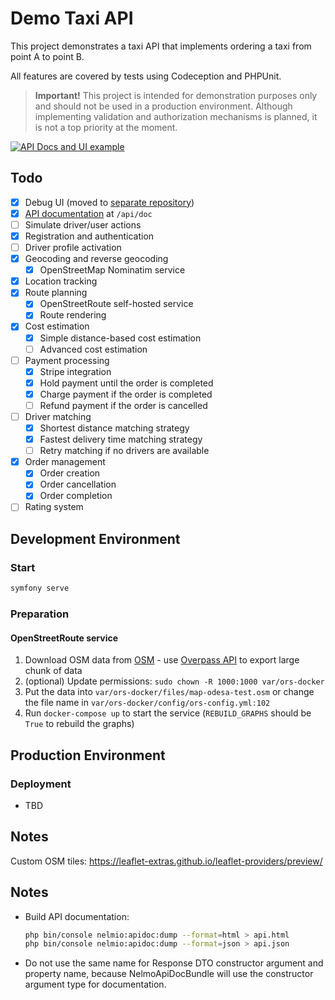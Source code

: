 # Demo Taxi API

This project demonstrates a taxi API that implements ordering a taxi from point A to point B.

All features are covered by tests using Codeception and PHPUnit.

> **Important!** This project is intended for demonstration purposes only and should not be used in a production
> environment. Although implementing validation and authorization mechanisms is planned, it is not a top priority at the
> moment.

[![API Docs and UI example](https://sverdlykivskyi.net.ua/misc/taxi/full.png)](https://sverdlykivskyi.net.ua/misc/taxi/)

## Todo

- [x] Debug UI (moved to [separate repository](https://github.com/xEdelweiss/taxi-frontend))
- [x] [API documentation](https://sverdlykivskyi.net.ua/misc/taxi/) at `/api/doc`
- [ ] Simulate driver/user actions
- [x] Registration and authentication
- [ ] Driver profile activation
- [x] Geocoding and reverse geocoding
    - [x] OpenStreetMap Nominatim service
- [x] Location tracking
- [x] Route planning
    - [x] OpenStreetRoute self-hosted service
    - [x] Route rendering
- [x] Cost estimation
    - [x] Simple distance-based cost estimation
    - [ ] Advanced cost estimation
- [ ] Payment processing
    - [x] Stripe integration
    - [x] Hold payment until the order is completed
    - [x] Charge payment if the order is completed
    - [ ] Refund payment if the order is cancelled
- [ ] Driver matching
    - [x] Shortest distance matching strategy
    - [x] Fastest delivery time matching strategy
    - [ ] Retry matching if no drivers are available
- [x] Order management
    - [x] Order creation
    - [x] Order cancellation
    - [x] Order completion
- [ ] Rating system

## Development Environment

### Start

```bash
symfony serve
```

### Preparation

#### OpenStreetRoute service

1. Download OSM data from [OSM](https://www.openstreetmap.org/export) - use [Overpass API](https://overpass-api.de/api/map?bbox=30.6800,46.3855,30.7816,46.5057) to export large chunk of data
2. (optional) Update permissions: `sudo chown -R 1000:1000 var/ors-docker` 
3. Put the data into `var/ors-docker/files/map-odesa-test.osm` or change the file name
   in `var/ors-docker/config/ors-config.yml:102`
4. Run `docker-compose up` to start the service (`REBUILD_GRAPHS` should be `True` to rebuild the graphs)

## Production Environment

### Deployment

* TBD

## Notes

Custom OSM tiles: https://leaflet-extras.github.io/leaflet-providers/preview/

## Notes

* Build API documentation:
  ```bash
  php bin/console nelmio:apidoc:dump --format=html > api.html
  php bin/console nelmio:apidoc:dump --format=json > api.json
  ```

* Do not use the same name for Response DTO constructor argument and property name, because NelmoApiDocBundle will use
  the
  constructor argument type for documentation.
